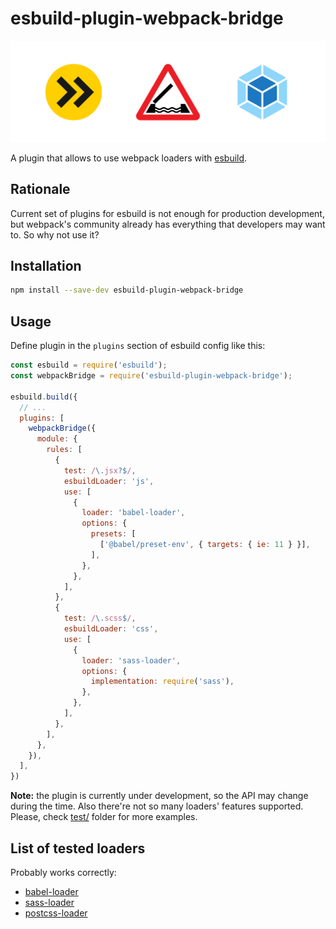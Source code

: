# esbuild-plugin-webpack-bridge

<p align="center">
  <img src="image.svg" alt="Plugin image: esbuild logo, bridge road sign, webpack logo">
</p>

A plugin that allows to use webpack loaders with [esbuild](https://github.com/evanw/esbuild).


## Rationale

Current set of plugins for esbuild is not enough for production development, 
but webpack's community already has everything that developers may want to. So why not use it?


## Installation

```sh
npm install --save-dev esbuild-plugin-webpack-bridge
```

## Usage


Define plugin in the `plugins` section of esbuild config like this:

```js
const esbuild = require('esbuild');
const webpackBridge = require('esbuild-plugin-webpack-bridge');

esbuild.build({
  // ...
  plugins: [
    webpackBridge({
      module: {
        rules: [
          {
            test: /\.jsx?$/,
            esbuildLoader: 'js',
            use: [
              {
                loader: 'babel-loader',
                options: {
                  presets: [
                    ['@babel/preset-env', { targets: { ie: 11 } }],
                  ],
                },
              },
            ],
          },
          {
            test: /\.scss$/,
            esbuildLoader: 'css',
            use: [
              {
                loader: 'sass-loader',
                options: {
                  implementation: require('sass'),
                },
              },
            ],
          },
        ],
      },
    }),
  ],
})
```

**Note:** the plugin is currently under development, so the API may change during the time. Also there're not 
so many loaders' features supported. Please, check [test/](test) folder for more examples. 

## List of tested loaders

Probably works correctly:

- [babel-loader](https://github.com/babel/babel-loader)
- [sass-loader](https://github.com/webpack-contrib/sass-loader/)
- [postcss-loader](https://github.com/webpack-contrib/postcss-loader)

